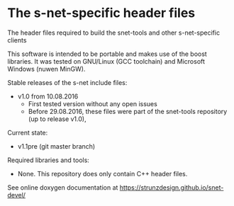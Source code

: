 # The s-net-specific header files
The header files required to build the snet-tools and other s-net-specific clients

This software is intended to be portable and makes use of the boost libraries. It was tested on GNU/Linux (GCC toolchain)
and Microsoft Windows (nuwen MinGW).

Stable releases of the s-net include files:
- v1.0 from 10.08.2016
  - First tested version without any open issues
  - Before 29.08.2016, these files were part of the snet-tools repository (up to release v1.0),

Current state:
- v1.1pre (git master branch)

Required libraries and tools:
- None. This repository does only contain C++ header files.

See online doxygen documentation at https://strunzdesign.github.io/snet-devel/
